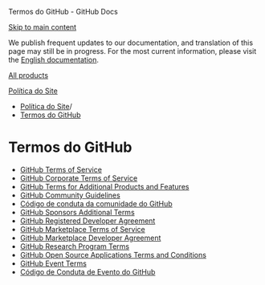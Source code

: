 Termos do GitHub - GitHub Docs

[Skip to main content](#main-content)

We publish frequent updates to our documentation, and translation of this page may still be in progress. For the most current information, please visit the [English documentation](/en).

[All products](/pt)

[Política do Site](/pt/site-policy)

* [Política do Site](/pt/site-policy)/
* [Termos do GitHub](/pt/site-policy/github-terms)

Termos do GitHub
==========

* [GitHub Terms of Service](/pt/site-policy/github-terms/github-terms-of-service)
* [GitHub Corporate Terms of Service](/pt/site-policy/github-terms/github-corporate-terms-of-service)
* [GitHub Terms for Additional Products and Features](/pt/site-policy/github-terms/github-terms-for-additional-products-and-features)
* [GitHub Community Guidelines](/pt/site-policy/github-terms/github-community-guidelines)
* [Código de conduta da comunidade do GitHub](/pt/site-policy/github-terms/github-community-code-of-conduct)
* [GitHub Sponsors Additional Terms](/pt/site-policy/github-terms/github-sponsors-additional-terms)
* [GitHub Registered Developer Agreement](/pt/site-policy/github-terms/github-registered-developer-agreement)
* [GitHub Marketplace Terms of Service](/pt/site-policy/github-terms/github-marketplace-terms-of-service)
* [GitHub Marketplace Developer Agreement](/pt/site-policy/github-terms/github-marketplace-developer-agreement)
* [GitHub Research Program Terms](/pt/site-policy/github-terms/github-research-program-terms)
* [GitHub Open Source Applications Terms and Conditions](/pt/site-policy/github-terms/github-open-source-applications-terms-and-conditions)
* [GitHub Event Terms](/pt/site-policy/github-terms/github-event-terms)
* [Código de Conduta de Evento do GitHub](/pt/site-policy/github-terms/github-event-code-of-conduct)

